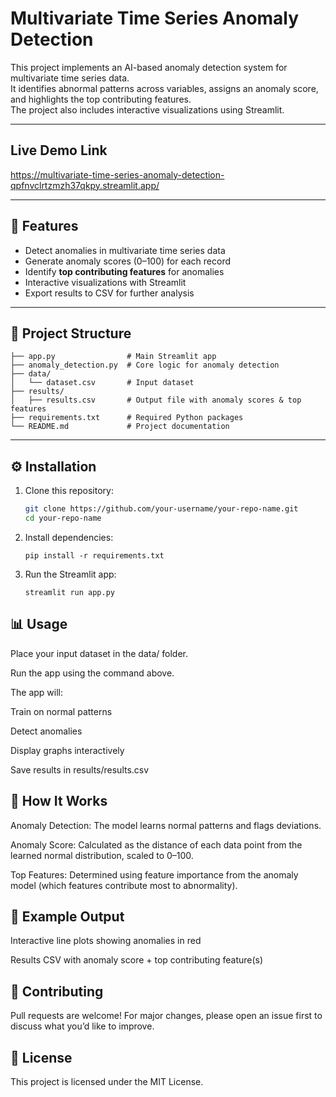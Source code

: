 # Multivariate Time Series Anomaly Detection

This project implements an AI-based anomaly detection system for multivariate time series data.  
It identifies abnormal patterns across variables, assigns an anomaly score, and highlights the top contributing features.  
The project also includes interactive visualizations using Streamlit.

---

## Live Demo Link

https://multivariate-time-series-anomaly-detection-qpfnvclrtzmzh37qkpy.streamlit.app/

---

## 🚀 Features
- Detect anomalies in multivariate time series data  
- Generate anomaly scores (0–100) for each record  
- Identify **top contributing features** for anomalies  
- Interactive visualizations with Streamlit  
- Export results to CSV for further analysis  

---

## 📂 Project Structure

```text
├── app.py                # Main Streamlit app
├── anomaly_detection.py  # Core logic for anomaly detection
├── data/
│   └── dataset.csv       # Input dataset
├── results/
│   ├── results.csv       # Output file with anomaly scores & top features
├── requirements.txt      # Required Python packages
└── README.md             # Project documentation

```

---

## ⚙️ Installation

1. Clone this repository:
   ```bash
   git clone https://github.com/your-username/your-repo-name.git
   cd your-repo-name
   ```
2. Install dependencies:
   ```
   pip install -r requirements.txt
   ```
4. Run the Streamlit app:
   ```
   streamlit run app.py
   ```

## 📊 Usage

Place your input dataset in the data/ folder.

Run the app using the command above.

The app will:

Train on normal patterns

Detect anomalies

Display graphs interactively

Save results in results/results.csv

## 🧠 How It Works

Anomaly Detection: The model learns normal patterns and flags deviations.

Anomaly Score: Calculated as the distance of each data point from the learned normal distribution, scaled to 0–100.

Top Features: Determined using feature importance from the anomaly model (which features contribute most to abnormality).

## 📌 Example Output

Interactive line plots showing anomalies in red

Results CSV with anomaly score + top contributing feature(s)

## 🤝 Contributing

Pull requests are welcome! For major changes, please open an issue first to discuss what you’d like to improve.

## 📜 License

This project is licensed under the MIT License.
